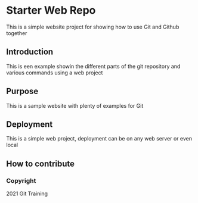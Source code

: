# Starter Web Repo

This is a simple website project for 
showing how to use Git and Github together

## Introduction
This is een example showin the different parts of the git repository and various commands using a web project

## Purpose

This is a sample website with plenty of examples for Git

## Deployment
This is a simple web project, deployment can be on any web server or even local 
## How to contribute

### Copyright
2021 Git Training 